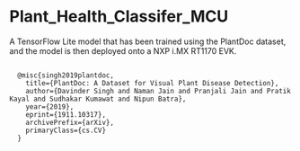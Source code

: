 # Plant_Health_Classifer_MCU
A TensorFlow Lite model that has been trained using the PlantDoc dataset, and the model is then deployed onto a NXP i.MX RT1170 EVK.

<code>
  @misc{singh2019plantdoc,
    title={PlantDoc: A Dataset for Visual Plant Disease Detection},
    author={Davinder Singh and Naman Jain and Pranjali Jain and Pratik Kayal and Sudhakar Kumawat and Nipun Batra},
    year={2019},
    eprint={1911.10317},
    archivePrefix={arXiv},
    primaryClass={cs.CV}
  }
</code>

